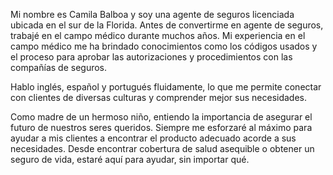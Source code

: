 Mi nombre es Camila Balboa y soy una agente de seguros licenciada ubicada en el sur de la Florida.
Antes de convertirme en agente de seguros, trabajé en el campo médico durante muchos años.
Mi experiencia en el campo médico me ha brindado conocimientos como los códigos usados y el proceso para aprobar las autorizaciones y procedimientos con las compañías de seguros.

Hablo inglés, español y portugués fluidamente, lo que me permite conectar con clientes de diversas culturas y comprender mejor sus necesidades.

Como madre de un hermoso niño, entiendo la importancia de asegurar el futuro de nuestros seres queridos.
Siempre me esforzaré al máximo para ayudar a mis clientes a encontrar el producto adecuado acorde a sus necesidades.
Desde encontrar cobertura de salud asequible o obtener un seguro de vida, estaré aquí para ayudar, sin importar qué.